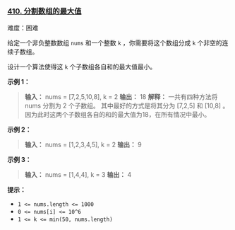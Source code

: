 ### [410\. 分割数组的最大值](https://leetcode.cn/problems/split-array-largest-sum/)

难度：困难

给定一个非负整数数组 `nums` 和一个整数 `k` ，你需要将这个数组分成 `k` 个非空的连续子数组。

设计一个算法使得这 `k` 个子数组各自和的最大值最小。

**示例 1：**

> **输入：** nums = [7,2,5,10,8], k = 2
> **输出：** 18
> **解释：** 
> 一共有四种方法将 nums 分割为 2 个子数组。 
> 其中最好的方式是将其分为 [7,2,5] 和 [10,8] 。
> 因为此时这两个子数组各自的和的最大值为18，在所有情况中最小。

**示例 2：**

> **输入：** nums = [1,2,3,4,5], k = 2
> **输出：** 9

**示例 3：**

> **输入：** nums = [1,4,4], k = 3
> **输出：** 4

**提示：**

- `1 <= nums.length <= 1000`
- `0 <= nums[i] <= 10^6`
- `1 <= k <= min(50, nums.length)`
